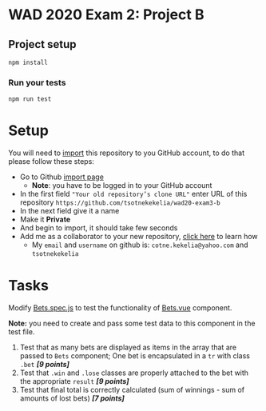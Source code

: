 # WAD 2020 Exam 2: Project B

## Project setup
```
npm install
```

### Run your tests
```
npm run test
```
# Setup

You will need to [import](https://docs.github.com/en/free-pro-team@latest/github/importing-your-projects-to-github/importing-a-repository-with-github-importer) 
this repository to you GitHub account, to do that please follow these steps:
* Go to Github [import page](https://github.com/new/import)
  * **Note**: you have to be logged in to your GitHub account
* In the first field `"Your old repository’s clone URL"` enter URL of this repository `https://github.com/tsotnekekelia/wad20-exam3-b`
* In  the next field give it a name
* Make it **Private**
* And begin to import, it should take few seconds
* Add me as a collaborator to your new repository, [click here](https://docs.github.com/en/free-pro-team@latest/github/setting-up-and-managing-your-github-user-account/inviting-collaborators-to-a-personal-repository)
 to learn how
  * My `email` and `username` on github is: `cotne.kekelia@yahoo.com` and `tsotnekekelia`
  
# Tasks
  
Modify [Bets.spec.js](tests/unit/Bets.spec.js) 
to test the functionality of [Bets.vue](src/components/Bets.vue) component.
 
**Note:** you need to create and pass some test data to this component in the test file.

1. Test that as many bets are displayed as items in the array that are passed to `Bets` component; One bet is encapsulated in a `tr` with class `.bet` _**[9 points]**_
2. Test that `.win` and `.lose` classes are properly attached to the bet with the appropriate `result` _**[9 points]**_
3. Test that final total is correctly calculated (sum of winnings  - sum of amounts of lost bets) _**[7 points]**_
  
